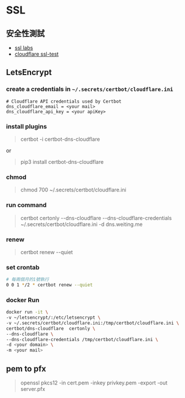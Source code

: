 # SSL

## 安全性測試

* [ssl labs](https://www.ssllabs.com/ssltest/)
* [cloudflare ssl-test](https://www.cloudflare.com/lp/ssl-test/)

## LetsEncrypt

### create a credentials in `~/.secrets/certbot/cloudflare.ini`

```text
# Cloudflare API credentials used by Certbot
dns_cloudflare_email = <your mail>
dns_cloudflare_api_key = <your apiKey>
```

### install plugins

> certbot -i certbot-dns-cloudflare

or

> pip3 install certbot-dns-cloudflare

### chmod

> chmod 700 ~/.secrets/certbot/cloudflare.ini

### run command

> certbot certonly --dns-cloudflare --dns-cloudflare-credentials ~/.secrets/certbot/cloudflare.ini -d dns.weiting.me

### renew

> certbot renew --quiet

### set crontab

```bash
# 每兩個月的1號執行
0 0 1 */2 * certbot renew --quiet
```

### docker Run

```bash
docker run -it \
-v ~/letsencrypt/:/etc/letsencrypt \
-v ~/.secrets/certbot/cloudflare.ini:/tmp/certbot/cloudflare.ini \
certbot/dns-cloudflare  certonly \
--dns-cloudflare \
--dns-cloudflare-credentials /tmp/certbot/cloudflare.ini \
-d <your domain> \
-m <your mail>
```

## pem to pfx

> openssl pkcs12 -in cert.pem -inkey privkey.pem -export -out server.pfx


